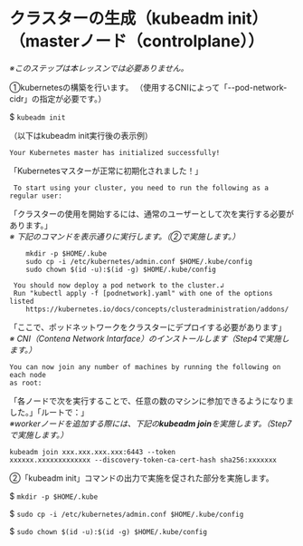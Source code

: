 # クラスターの生成（kubeadm init）（masterノード（controlplane））  

*※このステップは本レッスンでは必要ありません。*  

①kubernetesの構築を行います。
（使用するCNIによって「--pod-network-cidr」の指定が必要です。）  

$ `kubeadm init`  

（以下はkubeadm init実行後の表示例）

```text
Your Kubernetes master has initialized successfully!
```

「Kubernetesマスターが正常に初期化されました！」  

```text
 To start using your cluster, you need to run the following as a regular user:
 ```

「クラスターの使用を開始するには、通常のユーザーとして次を実行する必要があります。」  
*※ 下記のコマンドを表示通りに実行します。（②で実施します。）*

```text
    mkdir -p $HOME/.kube
    sudo cp -i /etc/kubernetes/admin.conf $HOME/.kube/config
    sudo chown $(id -u):$(id -g) $HOME/.kube/config
```
  
```text
 You should now deploy a pod network to the cluster.↲
 Run "kubectl apply -f [podnetwork].yaml" with one of the options listed
    https://kubernetes.io/docs/concepts/clusteradministration/addons/
```

「ここで、ポッドネットワークをクラスターにデプロイする必要があります」  
*※ CNI（Contena Network Intarface）のインストールします（Step4で実施します。）*

```text
You can now join any number of machines by running the following on each node
as root:
```

「各ノードで次を実行することで、任意の数のマシンに参加できるようになりました。」「ルートで：」  
*※workerノードを追加する際には、下記の**kubeadm join**を実施します。（Step7で実施します。）*  

```text
kubeadm join xxx.xxx.xxx.xxx:6443 --token
xxxxxx.xxxxxxxxxxxxx --discovery-token-ca-cert-hash sha256:xxxxxxx
```  

②「kubeadm init」コマンドの出力で実施を促された部分を実施します。  

$ `mkdir -p $HOME/.kube`  

$ `sudo cp -i /etc/kubernetes/admin.conf $HOME/.kube/config`  

$ `sudo chown $(id -u):$(id -g) $HOME/.kube/config`  
